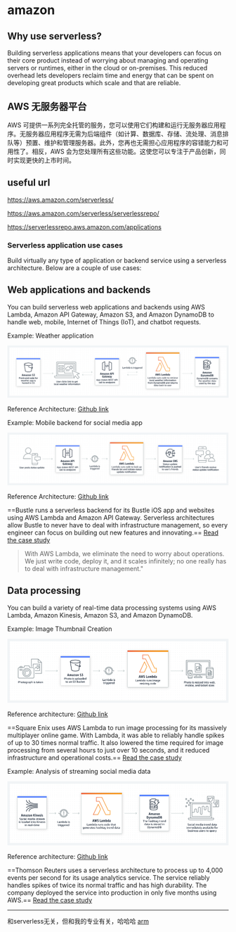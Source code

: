 # amazon

Why use serverless?
--------
Building serverless applications means that your developers can focus on their core product instead of worrying about managing and operating servers or runtimes, either in the cloud or on-premises. This reduced overhead lets developers reclaim time and energy that can be spent on developing great products which scale and that are reliable.

AWS 无服务器平台
---------
AWS 可提供一系列完全托管的服务，您可以使用它们构建和运行无服务器应用程序。无服务器应用程序无需为后端组件（如计算、数据库、存储、流处理、消息排队等）预置、维护和管理服务器。此外，您再也无需担心应用程序的容错能力和可用性了。相反，AWS 会为您处理所有这些功能。这使您可以专注于产品创新，同时实现更快的上市时间。

## useful url

https://aws.amazon.com/serverless/

https://aws.amazon.com/serverless/serverlessrepo/

https://serverlessrepo.aws.amazon.com/applications

###  Serverless application use cases

Build virtually any type of application or backend service using a serverless architecture. Below are a couple of use cases:


Web applications and backends
-----------
You can build serverless web applications and backends using AWS Lambda, Amazon API Gateway, Amazon S3, and Amazon DynamoDB to handle web, mobile, Internet of Things (IoT), and chatbot requests.

Example: Weather application

![](figs/eg1.png)

Reference Architecture: [Github link](https://github.com/aws-samples/lambda-refarch-webapp)

Example: Mobile backend for social media app

![](figs/eg2.png)

Reference Architecture: [Github link](https://github.com/aws-samples/lambda-refarch-mobilebackend)

==Bustle runs a serverless backend for its Bustle iOS app and websites using AWS Lambda and Amazon API Gateway. Serverless architectures allow Bustle to never have to deal with infrastructure management, so every engineer can focus on building out new features and innovating.== [Read the case study](https://aws.amazon.com/solutions/case-studies/bustle/) 

> With AWS Lambda, we eliminate the need to worry about operations. We just write code, deploy it, and it scales infinitely; no one really has to deal with infrastructure management."

Data processing
--------------------
You can build a variety of real-time data processing systems using AWS Lambda, Amazon Kinesis, Amazon S3, and Amazon DynamoDB.

Example: Image Thumbnail Creation

![](figs/eg3.png)

Reference architecture: [Github link](https://github.com/aws-samples/lambda-refarch-fileprocessing)

==Square Enix uses AWS Lambda to run image processing for its massively multiplayer online game. With Lambda, it was able to reliably handle spikes of up to 30 times normal traffic. It also lowered the time required for image processing from several hours to just over 10 seconds, and it reduced infrastructure and operational costs.== [Read the case study](https://aws.amazon.com/solutions/case-studies/square-enix/)

Example: Analysis of streaming social media data

![](figs/eg4.png)

Reference architecture: [Github link](https://github.com/aws-samples/lambda-refarch-streamprocessing)

==Thomson Reuters uses a serverless architecture to process up to 4,000 events per second for its usage analytics service. The service reliably handles spikes of twice its normal traffic and has high durability. The company deployed the service into production in only five months using AWS.== [Read the case study](https://aws.amazon.com/solutions/case-studies/thomson-reuters/)


---------------------------
和serverless无关，但和我的专业有关，哈哈哈
[arm](https://aws.amazon.com/solutions/case-studies/arm-case-study/)